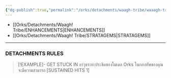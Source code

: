 ```yaml
---
{"dg-publish":true,"permalink":"/orks/detachments/waagh-tribe/waaagh-tribe/","contentClasses":"menu","dgEnableSearch":true,"created":"2023-12-12T13:41:45.000+07:00","updated":"2023-12-14T17:47:03.344+07:00"}
---
```


- [[Orks/Detachments/Waagh! Tribe/ENHANCEMENTS\|ENHANCEMENTS]]
- [[Orks/Detachments/Waagh! Tribe/STRATAGEMS\|STRATAGEMS]]

***

### DETACHMENTS RULES

> [!EXAMPLE]- GET STUCK IN
> อาวุธระยะประชิดของโมเดล Orks ในกองทัพของคุณจะมีความสามารถ \[SUSTAINED HITS 1]

